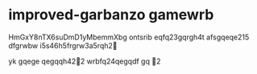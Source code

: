 # improved-garbanzo gamewrb
HmGxY8nTX6suDmD1yMbemmXbg
ontsrib
eqfq23gqrgh4t
afsgqeqe215
dfgrwbw
i5s46h5frgrw3a5rqh2￑


yk
gqege
qegqqh42￐2
wrbfq24qegqdf
gq
￑2
